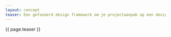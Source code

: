 ```yaml
---
layout: concept
teaser: Een gefaseerd design framework om je projectaanpak op een design manier vorm te geven.
---
```

{{ page.teaser }}